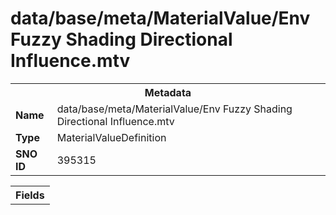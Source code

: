 <h1>data/base/meta/MaterialValue/Env Fuzzy Shading Directional Influence.mtv</h1><table><tr><th colspan="100%">Metadata</th></tr><tr><td><b>Name</b></td><td>data/base/meta/MaterialValue/Env Fuzzy Shading Directional Influence.mtv</td></tr><tr><td><b>Type</b></td><td>MaterialValueDefinition</td></tr><tr><td><b>SNO ID</b></td><td>395315</td></tr></table>

<table><tr><th colspan="100%">Fields</th></tr></table>

